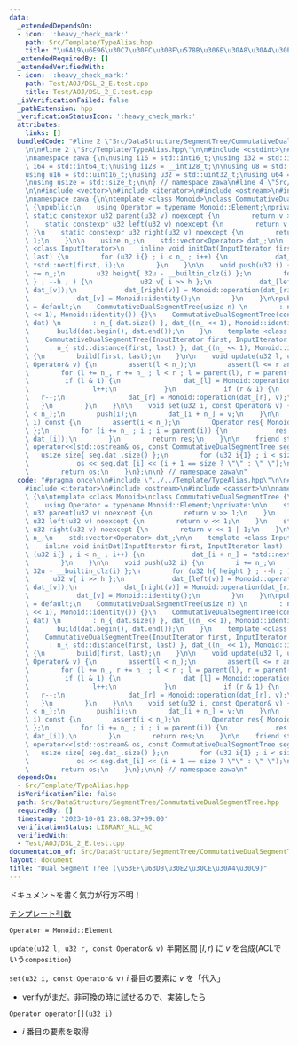 ```yaml
---
data:
  _extendedDependsOn:
  - icon: ':heavy_check_mark:'
    path: Src/Template/TypeAlias.hpp
    title: "\u6A19\u6E96\u30C7\u30FC\u30BF\u578B\u306E\u30A8\u30A4\u30EA\u30A2\u30B9"
  _extendedRequiredBy: []
  _extendedVerifiedWith:
  - icon: ':heavy_check_mark:'
    path: Test/AOJ/DSL_2_E.test.cpp
    title: Test/AOJ/DSL_2_E.test.cpp
  _isVerificationFailed: false
  _pathExtension: hpp
  _verificationStatusIcon: ':heavy_check_mark:'
  attributes:
    links: []
  bundledCode: "#line 2 \"Src/DataStructure/SegmentTree/CommutativeDualSegmentTree.hpp\"\
    \n\n#line 2 \"Src/Template/TypeAlias.hpp\"\n\n#include <cstdint>\n#include <cstddef>\n\
    \nnamespace zawa {\n\nusing i16 = std::int16_t;\nusing i32 = std::int32_t;\nusing\
    \ i64 = std::int64_t;\nusing i128 = __int128_t;\n\nusing u8 = std::uint8_t;\n\
    using u16 = std::uint16_t;\nusing u32 = std::uint32_t;\nusing u64 = std::uint64_t;\n\
    \nusing usize = std::size_t;\n\n} // namespace zawa\n#line 4 \"Src/DataStructure/SegmentTree/CommutativeDualSegmentTree.hpp\"\
    \n\n#include <vector>\n#include <iterator>\n#include <ostream>\n#include <cassert>\n\
    \nnamespace zawa {\n\ntemplate <class Monoid>\nclass CommutativeDualSegmentTree\
    \ {\npublic:\n    using Operator = typename Monoid::Element;\nprivate:\n\n   \
    \ static constexpr u32 parent(u32 v) noexcept {\n        return v >> 1;\n    }\n\
    \    static constexpr u32 left(u32 v) noexcept {\n        return v << 1;\n   \
    \ }\n    static constexpr u32 right(u32 v) noexcept {\n        return v << 1 |\
    \ 1;\n    }\n\n    usize n_;\n    std::vector<Operator> dat_;\n\n    template\
    \ <class InputIterator>\n    inline void initDat(InputIterator first, InputIterator\
    \ last) {\n        for (u32 i{} ; i < n_ ; i++) {\n            dat_[i + n_] =\
    \ *std::next(first, i);\n        }\n    }\n\n    void push(u32 i) {\n        i\
    \ += n_;\n        u32 height{ 32u - __builtin_clz(i) };\n        for (u32 h{ height\
    \ } ; --h ; ) {\n            u32 v{ i >> h };\n            dat_[left(v)] = Monoid::operation(dat_[left(v)],\
    \ dat_[v]);\n            dat_[right(v)] = Monoid::operation(dat_[right(v)], dat_[v]);\n\
    \            dat_[v] = Monoid::identity();\n        }\n    }\n\npublic:\n    CommutativeDualSegmentTree()\
    \ = default;\n    CommutativeDualSegmentTree(usize n) \n        : n_{ n }, dat_((n\
    \ << 1), Monoid::identity()) {}\n    CommutativeDualSegmentTree(const std::vector<Operator>&\
    \ dat) \n        : n_{ dat.size() }, dat_((n_ << 1), Monoid::identity()) {\n \
    \       build(dat.begin(), dat.end());\n    }\n    template <class InputIterator>\n\
    \    CommutativeDualSegmentTree(InputIterator first, InputIterator last)\n   \
    \     : n_{ std::distance(first, last) }, dat_((n_ << 1), Monoid::identity())\
    \ {\n        build(first, last);\n    }\n\n    void update(u32 l, u32 r, const\
    \ Operator& v) {\n        assert(l < n_);\n        assert(l <= r and r <= n_);\n\
    \        for (l += n_, r += n_ ; l < r ; l = parent(l), r = parent(r)) {\n   \
    \         if (l & 1) {\n                dat_[l] = Monoid::operation(dat_[l], v);\n\
    \                l++;\n            }\n            if (r & 1) {\n             \
    \   r--;\n                dat_[r] = Monoid::operation(dat_[r], v);\n         \
    \   }\n        }\n    }\n\n    void set(u32 i, const Operator& v) {\n        assert(i\
    \ < n_);\n        push(i);\n        dat_[i + n_] = v;\n    }\n\n    Operator operator[](u32\
    \ i) const {\n        assert(i < n_);\n        Operator res{ Monoid::identity()\
    \ };\n        for (i += n_ ; i ; i = parent(i)) {\n            res = Monoid::operation(res,\
    \ dat_[i]);\n        }\n        return res;\n    }\n\n    friend std::ostream&\
    \ operator<<(std::ostream& os, const CommutativeDualSegmentTree seg) {\n     \
    \   usize size{ seg.dat_.size() };\n        for (u32 i{1} ; i < size ; i++) {\n\
    \            os << seg.dat_[i] << (i + 1 == size ? \"\" : \" \");\n        }\n\
    \        return os;\n    }\n};\n\n} // namespace zawa\n"
  code: "#pragma once\n\n#include \"../../Template/TypeAlias.hpp\"\n\n#include <vector>\n\
    #include <iterator>\n#include <ostream>\n#include <cassert>\n\nnamespace zawa\
    \ {\n\ntemplate <class Monoid>\nclass CommutativeDualSegmentTree {\npublic:\n\
    \    using Operator = typename Monoid::Element;\nprivate:\n\n    static constexpr\
    \ u32 parent(u32 v) noexcept {\n        return v >> 1;\n    }\n    static constexpr\
    \ u32 left(u32 v) noexcept {\n        return v << 1;\n    }\n    static constexpr\
    \ u32 right(u32 v) noexcept {\n        return v << 1 | 1;\n    }\n\n    usize\
    \ n_;\n    std::vector<Operator> dat_;\n\n    template <class InputIterator>\n\
    \    inline void initDat(InputIterator first, InputIterator last) {\n        for\
    \ (u32 i{} ; i < n_ ; i++) {\n            dat_[i + n_] = *std::next(first, i);\n\
    \        }\n    }\n\n    void push(u32 i) {\n        i += n_;\n        u32 height{\
    \ 32u - __builtin_clz(i) };\n        for (u32 h{ height } ; --h ; ) {\n      \
    \      u32 v{ i >> h };\n            dat_[left(v)] = Monoid::operation(dat_[left(v)],\
    \ dat_[v]);\n            dat_[right(v)] = Monoid::operation(dat_[right(v)], dat_[v]);\n\
    \            dat_[v] = Monoid::identity();\n        }\n    }\n\npublic:\n    CommutativeDualSegmentTree()\
    \ = default;\n    CommutativeDualSegmentTree(usize n) \n        : n_{ n }, dat_((n\
    \ << 1), Monoid::identity()) {}\n    CommutativeDualSegmentTree(const std::vector<Operator>&\
    \ dat) \n        : n_{ dat.size() }, dat_((n_ << 1), Monoid::identity()) {\n \
    \       build(dat.begin(), dat.end());\n    }\n    template <class InputIterator>\n\
    \    CommutativeDualSegmentTree(InputIterator first, InputIterator last)\n   \
    \     : n_{ std::distance(first, last) }, dat_((n_ << 1), Monoid::identity())\
    \ {\n        build(first, last);\n    }\n\n    void update(u32 l, u32 r, const\
    \ Operator& v) {\n        assert(l < n_);\n        assert(l <= r and r <= n_);\n\
    \        for (l += n_, r += n_ ; l < r ; l = parent(l), r = parent(r)) {\n   \
    \         if (l & 1) {\n                dat_[l] = Monoid::operation(dat_[l], v);\n\
    \                l++;\n            }\n            if (r & 1) {\n             \
    \   r--;\n                dat_[r] = Monoid::operation(dat_[r], v);\n         \
    \   }\n        }\n    }\n\n    void set(u32 i, const Operator& v) {\n        assert(i\
    \ < n_);\n        push(i);\n        dat_[i + n_] = v;\n    }\n\n    Operator operator[](u32\
    \ i) const {\n        assert(i < n_);\n        Operator res{ Monoid::identity()\
    \ };\n        for (i += n_ ; i ; i = parent(i)) {\n            res = Monoid::operation(res,\
    \ dat_[i]);\n        }\n        return res;\n    }\n\n    friend std::ostream&\
    \ operator<<(std::ostream& os, const CommutativeDualSegmentTree seg) {\n     \
    \   usize size{ seg.dat_.size() };\n        for (u32 i{1} ; i < size ; i++) {\n\
    \            os << seg.dat_[i] << (i + 1 == size ? \"\" : \" \");\n        }\n\
    \        return os;\n    }\n};\n\n} // namespace zawa\n"
  dependsOn:
  - Src/Template/TypeAlias.hpp
  isVerificationFile: false
  path: Src/DataStructure/SegmentTree/CommutativeDualSegmentTree.hpp
  requiredBy: []
  timestamp: '2023-10-01 23:08:37+09:00'
  verificationStatus: LIBRARY_ALL_AC
  verifiedWith:
  - Test/AOJ/DSL_2_E.test.cpp
documentation_of: Src/DataStructure/SegmentTree/CommutativeDualSegmentTree.hpp
layout: document
title: "Dual Segment Tree (\u53EF\u63DB\u30E2\u30CE\u30A4\u30C9)"
---
```


ドキュメントを書く気力が行方不明！

[テンプレート引数](https://zawa-tin.github.io/cp-documentation/Docs/Appendix/Monoid.html)

`Operator = Monoid::Element`

`update(u32 l, u32 r, const Operator& v)` 半開区間 $[l, r)$ に $v$ を合成(ACLでいう`composition`)

`set(u32 i, const Operator& v)` $i$ 番目の要素に $v$ を「代入」
- verifyがまだ。非可換の時に試せるので、実装したら

`Operator operator[](u32 i)`
- $i$ 番目の要素を取得
